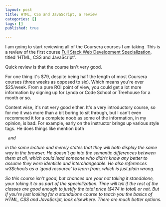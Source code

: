 ```yaml
---
layout: post
title: HTML, CSS and JavaScript, a review
categories: []
tags: []
published: true

---
```


I am going to start reviewing all of the Coursera courses I am taking. This is a review of the first course <a href="https://www.coursera.org/specializations/full-stack" target="_blank">Full Stack Web Development Specialization</a>, titled 'HTML, CSS and JavaScript'. 

Quick review is that the course isn't very good. 

For one thing it's $79, despite being half the length of most Coursera courses (three weeks as opposed to six). Which means you're over $25/week. From a pure ROI point of view, you could get a lot more information by signing up for Lynda or Code School or Treehouse for a month or so.

Content wise, it's not very good either. It's a very introductory course, so for me it was more than a bit boring to sit through, but I can't even recommend it for a complete noob as some of the information, in my opinion, is bad. For example, early on the instructor brings up various style tags. He does things like mention both <pre><em> and <i></pre> in the same lecture and merely states that they will both display the same way in the browser. He doesn't go into the semantic differences between them at all, which could lead someone who didn't know any better to assume they were identicle and interchangeable. He also references w3Schools as a 'good resource' to learn from, which is just plain wrong.

So this course isn't good, but chances are your not taking it standalone, your taking it to as part of the specialization. Time will tell if the rest of the classes are good enough to justify the total price ($474 in total) or not. But if you're just looking for a standalone course to teach you the basics of HTML, CSS and JavaScript, look elsewhere. There are much better options.